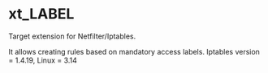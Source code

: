# xt_LABEL
Target extension for Netfilter/Iptables. 

It allows creating rules based on mandatory access labels. Iptables version = 1.4.19, Linux = 3.14
